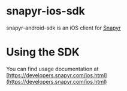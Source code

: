 snapyr-ios-sdk
=================

snapyr-android-sdk is an iOS client for [Snapyr](https://snapyr.com)

# Using the SDK

You can find usage documentation at [https://developers.snapyr.com/ios.html](https://developers.snapyr.com/ios.html)
